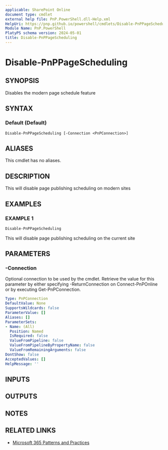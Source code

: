 ```yaml
---
applicable: SharePoint Online
document type: cmdlet
external help file: PnP.PowerShell.dll-Help.xml
HelpUri: https://pnp.github.io/powershell/cmdlets/Disable-PnPPageScheduling.html
Module Name: PnP.PowerShell
PlatyPS schema version: 2024-05-01
title: Disable-PnPPageScheduling
---
```


# Disable-PnPPageScheduling

## SYNOPSIS

Disables the modern page schedule feature

## SYNTAX

### Default (Default)

```
Disable-PnPPageScheduling [-Connection <PnPConnection>]
```

## ALIASES

This cmdlet has no aliases.

## DESCRIPTION

This will disable page publishing scheduling on modern sites

## EXAMPLES

### EXAMPLE 1

```powershell
Disable-PnPPageScheduling
```

This will disable page publishing scheduling on the current site

## PARAMETERS

### -Connection

Optional connection to be used by the cmdlet. Retrieve the value for this parameter by either specifying -ReturnConnection on Connect-PnPOnline or by executing Get-PnPConnection.

```yaml
Type: PnPConnection
DefaultValue: None
SupportsWildcards: false
ParameterValue: []
Aliases: []
ParameterSets:
- Name: (All)
  Position: Named
  IsRequired: false
  ValueFromPipeline: false
  ValueFromPipelineByPropertyName: false
  ValueFromRemainingArguments: false
DontShow: false
AcceptedValues: []
HelpMessage: ''
```

## INPUTS

## OUTPUTS

## NOTES

## RELATED LINKS

- [Microsoft 365 Patterns and Practices](https://aka.ms/m365pnp)
